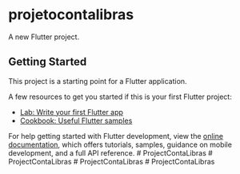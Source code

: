# projetocontalibras

A new Flutter project.

## Getting Started

This project is a starting point for a Flutter application.

A few resources to get you started if this is your first Flutter project:

- [Lab: Write your first Flutter app](https://docs.flutter.dev/get-started/codelab)
- [Cookbook: Useful Flutter samples](https://docs.flutter.dev/cookbook)

For help getting started with Flutter development, view the
[online documentation](https://docs.flutter.dev/), which offers tutorials,
samples, guidance on mobile development, and a full API reference.
#   P r o j e c t C o n t a L i b r a s  
 #   P r o j e c t C o n t a L i b r a s  
 #   P r o j e c t C o n t a L i b r a s  
 #   P r o j e c t C o n t a L i b r a s  
 